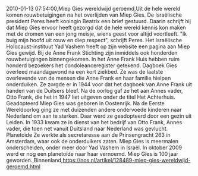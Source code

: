 2010-01-13 07:54:00,Miep Gies wereldwijd geroemd,Uit de hele wereld komen rouwbetuigingen na het overlijden van Miep Gies. De Israëlische president Peres heeft koningin Beatrix een brief gestuurd. Daarin schrijft hij dat Miep Gies ervoor heeft gezorgd dat de hele wereld kennis kon maken met de dromen van een jong meisje, wiens geest voor altijd voortleeft. "Ik buig mijn hoofd uit rouw en diep respect", schrijft Peres. Het Israëlische Holocaust-instituut Yad Vashem heeft op zijn website een pagina aan Miep Gies gewijd. Bij de Anne Frank Stichting zijn inmiddels ook honderden rouwbetuigingen binnengekomen. In het Anne Frank Huis hebben ruim honderd bezoekers het condoleanceregister getekend. Dagboek Gies overleed maandagavond na een kort ziekbed. Ze was de laatste overlevende van de mensen die Anne Frank en haar familie hielpen onderduiken. Ze zorgde er in 1944 voor dat het dagboek van Anne Frank uit handen van de Duitsers bleef. Na de oorlog gaf ze het aan Annes vader, Otto Frank, die het in 1947 liet uitgeven onder de titel Het Achterhuis. Geadopteerd Miep Gies was geboren in Oostenrijk. Na de Eerste Wereldoorlog ging ze met duizenden andere ondervoede kinderen naar Nederland om aan te sterken. Daar werd ze geadopteerd door een gezin uit Leiden. In 1933 kwam ze in dienst van het bedrijf van Otto Frank, Annes vader, die toen net vanuit Duitsland naar Nederland was gevlucht. Planetoïde Ze werkte als secretaresse aan de Prinsengracht 263 in Amsterdam, waar ook de onderduikers zaten. Miep Gies is meermalen onderscheiden, onder meer door Yad Vashem in Israël. In oktober 2009 werd er nog een planetoïde naar haar vernoemd. Miep Gies is 100 jaar geworden.,Binnenland,https://nos.nl/artikel/128489-miep-gies-wereldwijd-geroemd.html